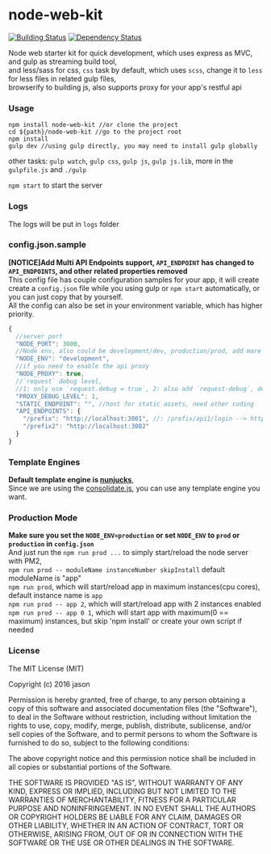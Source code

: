 # node-web-kit

[![Building Status](https://travis-ci.org/JasonBoy/node-web-kit.svg?branch=master)](https://travis-ci.org/JasonBoy/node-web-kit) [![Dependency Status](https://david-dm.org/JasonBoy/node-web-kit.svg)](https://david-dm.org/JasonBoy/node-web-kit)

Node web starter kit for quick development,
which uses express as MVC,   
and gulp as streaming build tool,  
and less/sass for css, `css` task by default, which uses `scss`, change it to `less` for less files in related gulp files,  
browserify to building js,
also supports proxy for your app's restful api    

### Usage
```
npm install node-web-kit //or clone the project
cd ${path}/node-web-kit //go to the project root
npm install  
gulp dev //using gulp directly, you may need to install gulp globally

```

other tasks: `gulp watch`, `gulp css`, `gulp js`, `gulp js.lib`, more in the `gulpfile.js` and `./gulp`

`npm start` to start the server

### Logs  
The logs will be put in `logs` folder

### config.json.sample
__[NOTICE]Add Multi API Endpoints support, `API_ENDPOINT` has changed to `API_ENDPOINTS`, and other related properties removed__  
This config file has couple configuration samples for your app,
it will create create a `config.json` file while you using gulp or `npm start` automatically,
or you can just copy that by yourself.  
All the config can also be set in your environment variable, which has higher priority.

```javascript
{
  //server port  
  "NODE_PORT": 3000,   
  //Node env, also could be development/dev, production/prod, add more as you wish  
  "NODE_ENV": "development",
  //if you need to enable the api proxy  
  "NODE_PROXY": true, 
  //`request` debug level,
  //1: only use `request.debug = true`, 2: also add `request-debug`, default: no debug info.
  "PROXY_DEBUG_LEVEL": 1, 
  "STATIC_ENDPOINT": "", //host for static assets, need other coding
  "API_ENDPOINTS": {
    "/prefix": "http://localhost:3001", //: /prefix/api1/login --> http://localhost:3001/api1/login
    "/prefix2": "http://localhost:3002"
  }
}

```


### Template Engines
__Default template engine is [nunjucks](https://github.com/mozilla/nunjucks)__,   
Since we are using the [consolidate.js](https://github.com/tj/consolidate.js), you can use any template engine you want.

### Production Mode

__Make sure you set the `NODE_ENV=production` or set `NODE_ENV` to `prod` or `production` in `config.json`__  
And just run the `npm run prod ...` to simply start/reload the node server with PM2,  
`npm run prod -- moduleName instanceNumber skipInstall`
default moduleName is "app"  
`npm run prod`, which will start/reload app in maximum instances(cpu cores), default instance name is `app`   
`npm run prod -- app 2`, which will start/reload app with 2 instances enabled    
`npm run prod -- app 0 1`, which will start app with maximum(0 == maximum) instances, but skip 'npm install'
or
create your own script if needed

### License

The MIT License (MIT)

Copyright (c) 2016 jason

Permission is hereby granted, free of charge, to any person obtaining a copy
of this software and associated documentation files (the "Software"), to deal
in the Software without restriction, including without limitation the rights
to use, copy, modify, merge, publish, distribute, sublicense, and/or sell
copies of the Software, and to permit persons to whom the Software is
furnished to do so, subject to the following conditions:

The above copyright notice and this permission notice shall be included in all
copies or substantial portions of the Software.

THE SOFTWARE IS PROVIDED "AS IS", WITHOUT WARRANTY OF ANY KIND, EXPRESS OR
IMPLIED, INCLUDING BUT NOT LIMITED TO THE WARRANTIES OF MERCHANTABILITY,
FITNESS FOR A PARTICULAR PURPOSE AND NONINFRINGEMENT. IN NO EVENT SHALL THE
AUTHORS OR COPYRIGHT HOLDERS BE LIABLE FOR ANY CLAIM, DAMAGES OR OTHER
LIABILITY, WHETHER IN AN ACTION OF CONTRACT, TORT OR OTHERWISE, ARISING FROM,
OUT OF OR IN CONNECTION WITH THE SOFTWARE OR THE USE OR OTHER DEALINGS IN THE
SOFTWARE.

